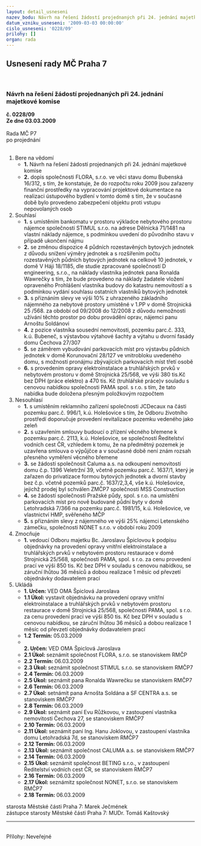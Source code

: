 ```yaml
---
layout: detail_usneseni
nazev_bodu: Návrh na řešení žádostí projednaných při 24. jednání majetkové komise
datum_vzniku_usneseni: '2009-03-03 00:00:00'
cislo_usneseni: '0228/09'
prilohy: []
organ: rada
---
```

<div id="ucUsn_pList" class="usn">
	<span><h2>Usnesení rady MČ Praha 7 </h2>
<br></span><div class="standBody">
<span><h3>Návrh na řešení žádostí projednaných při 24. jednání majetkové komise</h3></span><div class="center">
		<strong>č. 0228/09</strong><br>
	</div>
<div class="center">
		<strong>Ze dne 03.03.2009</strong><br><br>
	</div>Rada MČ P7<br> po projednání<br><br><ol>
<li>Bere na vědomí<ul>
<li>
<strong>1.</strong> Návrh na řešení žádostí projednaných při 24. jednání majetkové komise</li>
<li>
<strong>2.</strong> dopis společnosti FLORA, s.r.o. ve věci stavu domu Bubenská 16/312, s tím, že konstatuje, že do rozpočtu roku 2009 jsou zařazeny finanční prostředky na vypracování projektové dokumentace na realizaci ústupového bydlení v tomto domě s tím, že v současné době bylo provedeno zabezpečení objektu proti vstupu nepovolaných osob</li>
</ul>
</li>
<li>Souhlasí<ul>
<li>
<strong>1.</strong> s umístěním bankomatu v prostoru výkladce nebytového prostoru nájemce společnosti STIMUL s.r.o. na adrese Dělnická 71/1481 na vlastní náklady nájemce, s podmínkou uvedení do původního stavu v případě ukončení nájmu</li>
<li>
<strong>2.</strong> se změnou dispozice 4 půdních rozestavěných bytových jednotek z důvodu snížení výměry jednotek a s rozšířením počtu rozestavěných půdních bytových jednotek na celkově 10 jednotek, v domě V Háji 18/1185, dle studie zpracované  společností D engineering, s.r.o., na náklady vlastníka jednotek pana Ronalda Wawrečky s tím, že bude provedeno na náklady žadatele vložení opraveného Prohlášení vlastníka budovy do katastru nemovitostí a  s podmínkou vydání souhlasu ostatních vlastníků bytových jednotek</li>
<li>
<strong>3.</strong> s přiznáním slevy ve výši 10% z uhrazeného základního nájemného za nebytové prostory umístěné v 1.PP v domě Strojnická 25 /568. za období od 09/2008 do 12/2008 z důvodu nemožnosti užívání těchto prostor po dobu provádění oprav, nájemci panu Arnoštu Soldánovi</li>
<li>
<strong>4.</strong> z pozice vlastníka sousední nemovitosti, pozemku parc.č. 333, k.ú. Bubeneč, s výstavbou výtahové šachty a výtahu u dvorní fasády domu Čechova 27/307</li>
<li>
<strong>5.</strong> se záměrem vybudování parkovacích míst pro výstavbu půdních jednotek v domě Korunovační 28/127 ve vnitrobloku uvedeného domu, s možností pronájmu zbývajících parkovacích míst třetí osobě</li>
<li>
<strong>6.</strong> s provedením opravy elektroinstalace a truhlářských prvků v nebytovém prostoru v domě Strojnická 25/568, ve výši 380 tis.Kč bez DPH (práce elektro) a 470 tis. Kč (truhlářské práce)v souladu s cenovou nabídkou společnosti PAMA spol. s r.o. s tím, že tato nabídka bude doložena přesným položkovým rozpočtem</li>
</ul>
</li>
<li>Nesouhlasí<ul>
<li>
<strong>1.</strong> s umístěním reklamního zařízení společnosti JCDecaux na části pozemku parc.č. 996/1, k.ú. Holešovice s tím, že Odboru životního prostředí doporučuje provedení revitalizace pozemku vedeného jako zeleň</li>
<li>
<strong>2.</strong> s uzavřením smlouvy budoucí o zřízení věcného břemene k pozemku parc.č. 2113, k.ú. Holešovice, se společností Ředitelství vodních cest ČR, vzhledem k tomu, že na předmětný pozemek je uzavřena smlouva o výpůjčce a v současné době není znám rozsah  přesného vyměření věcného břemene</li>
<li>
<strong>3.</strong> se žádostí společnosit Caluma a.s. na odkoupení nemovitostí domu č.p. 1396 Veletržní 39, včetně pozemku parc.č. 1637/1, který je zařazen do privatizace formou bytových jednotek a dvorní stavby bez č.p. včetně pozemků parc.č. 1637/2,3,4, vše k.ú. Holešovice, jejichž prodej byl schválen ZMČP7 společnosti MSS Construction</li>
<li>
<strong>4.</strong> se žádostí společnosti Pražské půdy, spol. s r.o. na  umístění parkovacích míst pro nově budované půdní byty v domě Letohradská 7/366 na pozemku parc.č. 1981/15, k.ú. Holešovice, ve vlastnictví HMP, svěřeného MČP</li>
<li>
<strong>5.</strong> s přiznáním slevy z nájemného ve výši 25% nájemci Letenského zámečku, společnosti NONET s.r.o. v období roku 2009</li>
</ul>
</li>
<li>Zmocňuje<ul><li>
<strong>1.</strong> vedoucí Odboru majetku Bc. Jaroslavu Špiclovou k podpisu objednávky na provedení opravy vnitřní elektroinstalace a truhlářských prvků v nebytovém prostoru  restaurace v domě Strojnická 25/568, společnosti PAMA, spol. s r.o. za cenu provedení prací ve výši 850 tis. Kč bez DPH v souladu s cenovou nabídkou, se záruční lhůtou 36 měsíců a dobou realizace 1 měsíc od převzetí objednávky dodavatelem prací</li></ul>
</li>
<li>Ukládá<ul>
<li>
<strong>1. Určen: </strong>VED OMA Špiclová Jaroslava</li>
<li>
<strong>1.1 Úkol: </strong>vystavit objednávku na provedení opravy vnitřní elektroinstalace a truhlářských prvků v nebytovém prostoru  restaurace v domě Strojnická 25/568, společnosti PAMA, spol. s r.o. za cenu provedení prací ve výši 850 tis. Kč bez DPH v souladu s cenovou nabídkou, se záruční lhůtou 36 měsíců a dobou realizace 1 měsíc od převzetí objednávky dodavatelem prací</li>
<li>
<strong>1.2 Termín: </strong>05.03.2009</li>
<li>
<strong><br>2. Určen: </strong>VED OMA Špiclová Jaroslava</li>
<li>
<strong>2.1 Úkol: </strong>seznámit společnost FLORA, s.r.o. se stanoviskem RMČP</li>
<li>
<strong>2.2 Termín: </strong>06.03.2009</li>
<li>
<strong>2.3 Úkol: </strong>seznámit společnost STIMUL s.r.o. se stanoviskem RMČP7</li>
<li>
<strong>2.4 Termín: </strong>06.03.2009</li>
<li>
<strong>2.5 Úkol: </strong>seznámit pana Ronalda Wawrečku se stanoviskem RMČP7</li>
<li>
<strong>2.6 Termín: </strong>06.03.2009</li>
<li>
<strong>2.7 Úkol: </strong>setnámit pana Arnošta Soldána a SF CENTRA a.s. se stanoviskem RMČP7</li>
<li>
<strong>2.8 Termín: </strong>06.03.2009</li>
<li>
<strong>2.9 Úkol: </strong>seznámit paní Evu Růžkovou, v zastoupení vlastníka nemovitosti Čechova 27, se stanoviskem RMČP7</li>
<li>
<strong>2.10 Termín: </strong>06.03.2009</li>
<li>
<strong>2.11 Úkol: </strong>seznámit paní Ing. Hanu Joklovou, v zastoupení vlastníka domu Letohradská  7d, se stanoviskem RMČP7</li>
<li>
<strong>2.12 Termín: </strong>06.03.2009</li>
<li>
<strong>2.13 Úkol: </strong>seznámit společnost CALUMA a.s. se stanoviskem RMČP7</li>
<li>
<strong>2.14 Termín: </strong>06.03.2009</li>
<li>
<strong>2.15 Úkol: </strong>seznámit společnost BETING s.r.o., v zastoupení Ředitelství vodních cest ČR, se stanoviskem RMČP7</li>
<li>
<strong>2.16 Termín: </strong>06.03.2009</li>
<li>
<strong>2.17 Úkol: </strong>seznámitz společnost NONET, s.r.o. se stanoviskem RMČP7</li>
<li>
<strong>2.18 Termín: </strong>06.03.2009</li>
</ul>
</li>
</ol>starosta Městské části Praha 7: Marek Ječmének<br>zástupce starosty Městské části Praha 7: MUDr. Tomáš Kaštovský <hr>
<br>Přílohy: Neveřejné</div>
</div>